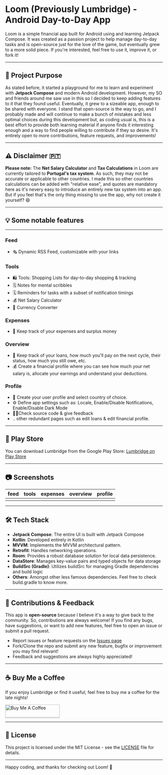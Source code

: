 # Loom (Previously Lumbridge) - Android Day-to-Day App

Loom is a simple financial app built for Android using and learning Jetpack Compose. It was created as a passion project to help manage day-to-day tasks and is open-source just for the love of the game, but eventually grew to a more solid piece. If you're interested, feel free to use it, improve it, or fork it!

---

## 🎯 Project Purpose

As stated before, it started a playground for me to learn and experiment with **Jetpack Compose** and modern Android development. However, my SO and friends around me saw use in this so I decided to keep adding features to it that they found useful. Eventually, it grew to a sizeable app, enough to be shared with everyone. I stand that open-source is the way to go, and I probably made and will continue to make a bunch of mistakes and less optimal choices during this development but, as coding usual is, this is a best effort to provide both learning material if anyone finds it interesting enough and a way to find people willing to contribute if they so desire. It's entirely open to more contributions, feature requests, and improvements!

---

## ⚠️ Disclaimer 🇵🇹

**Please note:** The **Net Salary Calculator** and **Tax Calculations** in Loom are currently tailored to **Portugal's tax system**. As such, they may not be accurate or applicable to other countries. I made this so other countries calculations can be added with "relative ease", and quotes are mandatory here as it's nevery easy to introduce an entirely new tax system into an app. But if you feel that's the only thing missing to use the app, why not create it yourself? 😄

---

## 💡 Some notable features

---

### Feed
* 🗞️ Dynamic RSS Feed, customizable with your links

### Tools
* 🛍️ Tools: Shopping Lists for day-to-day shopping & tracking
* 🗒️ Notes for mental scribbles
* 🗓️ Reminders for tasks with a subset of notification timings
* 💰 Net Salary Calculator
* 💱 Currency Converter

### Expenses

* 💸 Keep track of your expenses and surplus money

### Overview

* 🏦 Keep track of your loans, how much you'll pay on the next cycle, their status, how much you still owe, etc.
* 💰 Create a financial profile where you can see how much your net salary is, allocate your earnings and understand your deductions.

### Profile

* 🧒 Create your user profile and select country of choice.
* ⚙️ Define app settings such as: Locale, Enable/Disable Notifications, Enable/Disable Dark Mode
* 🧑‍💻Check source code & give feedback
* .. other redundant pages such as edit loans & edit financial profile.

---

## 📱 Play Store

You can download Lumbridge from the Google Play Store: [Lumbridge on Play Store](https://play.google.com/store/apps/details?id=com.eyther.lumbridge)  

---

## 📷 Screenshots

| feed | tools | expenses | overview | profile |
| ---- | -------- | ---- | ------------------ | ------- |
| | | |  |

---

## 🛠️ Tech Stack

- **Jetpack Compose**: The entire UI is built with Jetpack Compose
- **Kotlin**: Developed entirely in Kotlin
- **MVVM**: Implements the MVVM architectural pattern.
- **Retrofit**: Handles networking operations.
- **Room**: Provides a robust database solution for local data persistence.
- **DataStore**: Manages key-value pairs and typed objects for data storage
- **BuildSrc (Gradle)**: Utilizes buildSrc for managing Gradle dependencies and build logic
- **Others**: Amongst other less famous dependencies. Feel free to check build.gradle to know more.

---

## 🙌 Contributions & Feedback

This app is **open-source** because I believe it's a way to give back to the community. So, contributions are always welcome! If you find any bugs, have suggestions, or want to add new features, feel free to open an issue or submit a pull request.

- Report issues or feature requests on the [Issues page](https://github.com/ruialmeida51/lumbridge/issues)
- Fork/Clone the repo and submit any new feature, bugfix or improvement you may find relevant!
- Feedback and suggestions are always highly appreciated!

---

## ☕ Buy Me a Coffee

If you enjoy Lumbridge or find it useful, feel free to buy me a coffee for the late nights!

<a href="https://www.buymeacoffee.com/ruialmeida51" target="_blank"><img src="https://www.buymeacoffee.com/assets/img/custom_images/orange_img.png" alt="Buy Me A Coffee" style="height: 41px !important;width: 174px !important;box-shadow: 0px 3px 2px 0px rgba(190, 190, 190, 0.5) !important;-webkit-box-shadow: 0px 3px 2px 0px rgba(190, 190, 190, 0.5) !important;" ></a>

---

## 📝 License

This project is licensed under the MIT License - see the [LICENSE](https://github.com/ruialmeida51/lumbridge-android/blob/master/LICENSE) file for details.

---

Happy coding, and thanks for checking out Loom! 🎉
